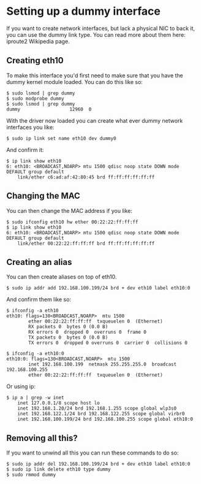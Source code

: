 # Setting up a dummy interface

If you want to create network interfaces, but lack a physical NIC to back it, you can use the dummy link type. You can read more about them here: iproute2 Wikipedia page.


## Creating eth10

To make this interface you'd first need to make sure that you have the dummy kernel module loaded. You can do this like so:

```
$ sudo lsmod | grep dummy
$ sudo modprobe dummy
$ sudo lsmod | grep dummy
dummy                  12960  0 
```

With the driver now loaded you can create what ever dummy network interfaces you like:

```
$ sudo ip link set name eth10 dev dummy0
```

And confirm it:

```
$ ip link show eth10
6: eth10: <BROADCAST,NOARP> mtu 1500 qdisc noop state DOWN mode DEFAULT group default 
    link/ether c6:ad:af:42:80:45 brd ff:ff:ff:ff:ff:ff
```


## Changing the MAC

You can then change the MAC address if you like:

```
$ sudo ifconfig eth10 hw ether 00:22:22:ff:ff:ff
$ ip link show eth10
6: eth10: <BROADCAST,NOARP> mtu 1500 qdisc noop state DOWN mode DEFAULT group default 
    link/ether 00:22:22:ff:ff:ff brd ff:ff:ff:ff:ff:ff
```


## Creating an alias

You can then create aliases on top of eth10.

```
$ sudo ip addr add 192.168.100.199/24 brd + dev eth10 label eth10:0
```

And confirm them like so:

```
$ ifconfig -a eth10
eth10: flags=130<BROADCAST,NOARP>  mtu 1500
        ether 00:22:22:ff:ff:ff  txqueuelen 0  (Ethernet)
        RX packets 0  bytes 0 (0.0 B)
        RX errors 0  dropped 0  overruns 0  frame 0
        TX packets 0  bytes 0 (0.0 B)
        TX errors 0  dropped 0 overruns 0  carrier 0  collisions 0

$ ifconfig -a eth10:0
eth10:0: flags=130<BROADCAST,NOARP>  mtu 1500
        inet 192.168.100.199  netmask 255.255.255.0  broadcast 192.168.100.255
        ether 00:22:22:ff:ff:ff  txqueuelen 0  (Ethernet)
```

Or using ip:

```
$ ip a | grep -w inet
    inet 127.0.0.1/8 scope host lo
    inet 192.168.1.20/24 brd 192.168.1.255 scope global wlp3s0
    inet 192.168.122.1/24 brd 192.168.122.255 scope global virbr0
    inet 192.168.100.199/24 brd 192.168.100.255 scope global eth10:0
```


## Removing all this?

If you want to unwind all this you can run these commands to do so:

```
$ sudo ip addr del 192.168.100.199/24 brd + dev eth10 label eth10:0
$ sudo ip link delete eth10 type dummy
$ sudo rmmod dummy
```